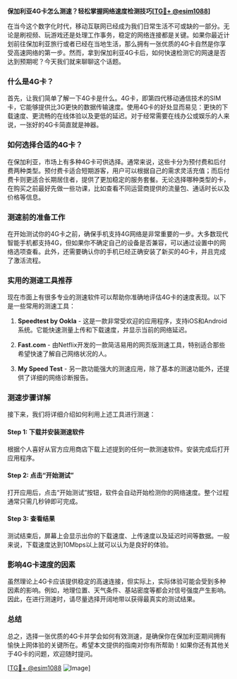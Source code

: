 **保加利亚4G卡怎么测速？轻松掌握网络速度检测技巧[[TG💪+ @esim1088](https://t.me/s/esim1088)]**

在当今这个数字化时代，移动互联网已经成为我们日常生活不可或缺的一部分。无论是刷视频、玩游戏还是处理工作事务，稳定的网络连接都是关键。如果你最近计划前往保加利亚旅行或者已经在当地生活，那么拥有一张优质的4G卡自然是你享受高速网络的第一步。然而，拿到保加利亚4G卡后，如何快速检测它的网速是否达到预期呢？今天我们就来聊聊这个话题。

### 什么是4G卡？

首先，让我们简单了解一下4G卡是什么。4G卡，即第四代移动通信技术的SIM卡，它能够提供比3G更快的数据传输速度。使用4G卡的好处显而易见：更快的下载速度、更流畅的在线体验以及更低的延迟。对于经常需要在线办公或娱乐的人来说，一张好的4G卡简直就是神器。

### 如何选择合适的4G卡？

在保加利亚，市场上有多种4G卡可供选择。通常来说，这些卡分为预付费和后付费两种类型。预付费卡适合短期游客，用户可以根据自己的需求灵活充值；而后付费卡则更适合长期居住者，提供了更加稳定的服务套餐。无论选择哪种类型的卡，在购买之前最好先做一些功课，比如查看不同运营商提供的流量包、通话时长以及价格等信息。

### 测速前的准备工作

在开始测试你的4G卡之前，确保手机支持4G网络是非常重要的一步。大多数现代智能手机都支持4G，但如果你不确定自己的设备是否兼容，可以通过设置中的网络选项查看。此外，还需要确认你的手机已经正确安装了新买的4G卡，并且完成了激活流程。

### 实用的测速工具推荐

现在市面上有很多专业的测速软件可以帮助你准确地评估4G卡的速度表现。以下是一些常用的测速工具：

1. **Speedtest by Ookla** - 这是一款非常受欢迎的应用程序，支持iOS和Android系统。它能快速测量上传和下载速度，并显示当前的网络延迟。
   
2. **Fast.com** - 由Netflix开发的一款简洁易用的网页版测速工具，特别适合那些希望快速了解自己网络状况的人。

3. **My Speed Test** - 另一款功能强大的测速应用，除了基本的测速功能外，还提供了详细的网络诊断报告。

### 测速步骤详解

接下来，我们将详细介绍如何利用上述工具进行测速：

#### Step 1: 下载并安装测速软件
根据个人喜好从官方应用商店下载上述提到的任何一款测速软件。安装完成后打开应用程序。

#### Step 2: 点击“开始测试”
打开应用后，点击“开始测试”按钮，软件会自动开始检测你的网络速度。整个过程通常只需几秒钟即可完成。

#### Step 3: 查看结果
测试结束后，屏幕上会显示出你的下载速度、上传速度以及延迟时间等数据。一般来说，下载速度达到10Mbps以上就可以认为是良好的体验。

### 影响4G卡速度的因素

虽然理论上4G卡应该提供稳定的高速连接，但实际上，实际体验可能会受到多种因素的影响。例如，地理位置、天气条件、基站密度等都会对信号强度产生影响。因此，在进行测速时，请尽量选择开阔地带以获得最真实的测试结果。

### 总结

总之，选择一张优质的4G卡并学会如何有效测速，是确保你在保加利亚期间拥有愉快上网体验的关键所在。希望本文提供的指南对你有所帮助！如果你还有其他关于4G卡的问题，欢迎随时提问。

[[TG💪+ @esim1088](https://t.me/s/esim1088) ![Image](https://i.postimg.cc/4NQfJmqS/Snipaste-2025-05-13-00-14-12.png)]